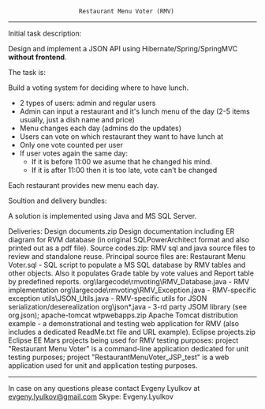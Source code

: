 
						Restaurant Menu Voter (RMV)
						
_______________________________________________________________________________________________
Initial task description:

Design and implement a JSON API using Hibernate/Spring/SpringMVC **without frontend**.

The task is:

Build a voting system for deciding where to have lunch.

 * 2 types of users: admin and regular users
 * Admin can input a restaurant and it's lunch menu of the day (2-5 items usually, just a dish name and price)
 * Menu changes each day (admins do the updates)
 * Users can vote on which restaurant they want to have lunch at
 * Only one vote counted per user
 * If user votes again the same day:
    - If it is before 11:00 we asume that he changed his mind.
    - If it is after 11:00 then it is too late, vote can't be changed

Each restaurant provides new menu each day.


Soultion and delivery bundles:

A solution is implemented using Java and MS SQL Server.

Deliveries:
	Design documents.zip	Design documentation including ER diagram for RVM database (in original SQLPowerArchitect format and also printed out as a pdf file).
	Source codes.zip:		RMV sql and java source files to review and standalone reuse. Principal source files are:
								Restaurant Menu Voter.sql					- SQL script to populate a MS SQL database by RMV tables and other objects. Also it populates Grade table by vote values and Report table by predefined reports. 
								org\largecode\rmvoting\RMV_Database.java 	- RMV implementation
								org\largecode\rmvoting\RMV_Exception.java 	- RMV-specific exception
								utils\JSON_Utils.java						- RMV-specific utils for JSON serialization/deserealization
								org\json\*.java								- 3-rd party JSOM library (see org.json);
	apache-tomcat wtpwebapps.zip 	Apache Tomcat distribution example 				- a demonstrational and testing web application for RMV (also includes a dedicated ReadMe.txt file and URL example).
	Eclipse projects.zip		Eclipse EE Mars projects being used for RMV testing purposes: 
									project "Restaurant Menu Voter" is a command-line application dedicated for unit testing purposes;
									project "RestaurantMenuVoter_JSP_test" is a web application used for unit and application testing purposes.
_______________________________________________________________________________________________

In case on any questions please contact Evgeny Lyulkov at
evgeny.lyulkov@gmail.com
Skype: Evgeny.Lyulkov 
